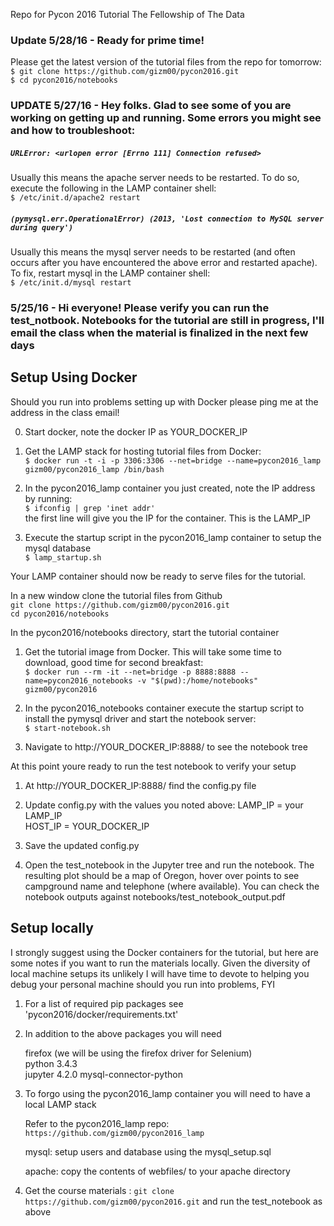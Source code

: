 Repo for Pycon 2016 Tutorial The Fellowship of The Data
### Update 5/28/16 - Ready for prime time!  

Please get the latest version of the tutorial files from the repo for tomorrow:
	`$ git clone https://github.com/gizm00/pycon2016.git`  
	`$ cd pycon2016/notebooks`  
	



### UPDATE 5/27/16 - Hey folks. Glad to see some of you are working on getting up and running. Some errors you might see and how to troubleshoot:

##### `URLError: <urlopen error [Errno 111] Connection refused>`  

Usually this means the apache server needs to be restarted. To do so, execute the following in the LAMP container shell:  
		`$ /etc/init.d/apache2 restart`

##### `(pymysql.err.OperationalError) (2013, 'Lost connection to MySQL server during query')`  

Usually this means the mysql server needs to be restarted (and often occurs after you have encountered the above error and restarted apache).  To fix, restart mysql in the LAMP container shell:  
		`$ /etc/init.d/mysql restart`  

### 5/25/16 - Hi everyone! Please verify you can run the test_notbook. Notebooks for the tutorial are still in progress, I'll email the class when the material is finalized in the next few days  

## Setup Using Docker  

Should you run into problems setting up with Docker please ping me at the address in the class email!

0. Start docker, note the docker IP as YOUR_DOCKER_IP

1. Get the LAMP stack for hosting tutorial files from Docker:  
	`$ docker run -t -i -p 3306:3306 --net=bridge --name=pycon2016_lamp  gizm00/pycon2016_lamp /bin/bash`  

2. In the pycon2016_lamp container you just created, note the IP address by running:  
	`$ ifconfig | grep 'inet addr'`  
	the first line will give you the IP for the container. This is the LAMP_IP  

3. Execute the startup script in the pycon2016_lamp container to setup the mysql database  
	`$ lamp_startup.sh`  

Your LAMP container should now be ready to serve files for the tutorial. 

In a new window clone the tutorial files from Github  
	`git clone https://github.com/gizm00/pycon2016.git`  
	`cd pycon2016/notebooks`  

In the pycon2016/notebooks directory, start the tutorial container  

1. Get the tutorial image from Docker. This will take some time to download, good time for second breakfast:  
	`$ docker run --rm -it --net=bridge -p 8888:8888 --name=pycon2016_notebooks -v "$(pwd):/home/notebooks" gizm00/pycon2016`  

2. In the pycon2016_notebooks container execute the startup script to install the pymysql driver and start the notebook server:  
	`$ start-notebook.sh`  

3. Navigate to http://YOUR_DOCKER_IP:8888/ to see the notebook tree

At this point youre ready to run the test notebook to verify your setup

1. At http://YOUR_DOCKER_IP:8888/ find the config.py file

2. Update config.py with the values you noted above:
	LAMP_IP = your LAMP_IP  
	HOST_IP = YOUR_DOCKER_IP  

3. Save the updated config.py  

4. Open the test_notebook in the Jupyter tree and run the notebook. The resulting plot should be a map of Oregon, hover over points to see campground name and telephone (where available). You can check the notebook outputs against notebooks/test_notebook_output.pdf


## Setup locally

I strongly suggest using the Docker containers for the tutorial, but here are some notes if you want to run the materials locally. Given the diversity of local machine setups its unlikely I will have time to devote to helping you debug your personal machine should you run into problems, FYI

1. For a list of required pip packages see 'pycon2016/docker/requirements.txt'  

2. In addition to the above packages you will need  

	firefox (we will be using the firefox driver for Selenium)  
	python 3.4.3  
	jupyter 4.2.0
	mysql-connector-python  

3. To forgo using the pycon2016_lamp container you will need to have a local LAMP stack  

	Refer to the pycon2016_lamp repo: `https://github.com/gizm00/pycon2016_lamp`  

	mysql: setup users and database using the mysql_setup.sql 

	apache: copy the contents of webfiles/ to your apache directory  

4. Get the course materials : `git clone https://github.com/gizm00/pycon2016.git` and run the test_notebook as above
	
